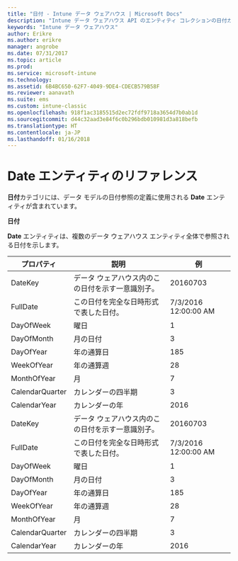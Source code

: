 ```yaml
---
title: "日付 - Intune データ ウェアハウス | Microsoft Docs"
description: "Intune データ ウェアハウス API のエンティティ コレクションの日付カテゴリに関するリファレンス トピック。"
keywords: "Intune データ ウェアハウス"
author: Erikre
ms.author: erikre
manager: angrobe
ms.date: 07/31/2017
ms.topic: article
ms.prod: 
ms.service: microsoft-intune
ms.technology: 
ms.assetid: 6B4BC650-62F7-4049-9DE4-CDECB579B58F
ms.reviewer: aanavath
ms.suite: ems
ms.custom: intune-classic
ms.openlocfilehash: 918f1ac3185515d2ec72fdf9718a3654d7b0ab1d
ms.sourcegitcommit: d44c32aad3e84f6c0b296bdb010981d3a818befb
ms.translationtype: HT
ms.contentlocale: ja-JP
ms.lasthandoff: 01/16/2018
---
```

# <a name="reference-for-date-entity"></a>Date エンティティのリファレンス

**日付**カテゴリには、データ モデルの日付参照の定義に使用される **Date** エンティティが含まれています。

**日付**

**Date** エンティティは、複数のデータ ウェアハウス エンティティ全体で参照される日付を示します。

| プロパティ  | 説明 | 例 |
|---------|------------|--------|
| DateKey | データ ウェアハウス内のこの日付を示す一意識別子。 | 20160703 |
| FullDate | この日付を完全な日時形式で表した日付。 | 7/3/2016 12:00:00 AM |
| DayOfWeek | 曜日 | 1 |
| DayOfMonth | 月の日付 | 3 |
| DayOfYear | 年の通算日 | 185 |
| WeekOfYear | 年の通算週 | 28 |
| MonthOfYear | 月 | 7 |
| CalendarQuarter | カレンダーの四半期 | 3 |
| CalendarYear | カレンダーの年 | 2016 |
| DateKey | データ ウェアハウス内のこの日付を示す一意識別子。 | 20160703 |
| FullDate | この日付を完全な日時形式で表した日付。 | 7/3/2016 12:00:00 AM |
| DayOfWeek | 曜日 | 1 |
| DayOfMonth | 月の日付 | 3 |
| DayOfYear | 年の通算日 | 185 |
| WeekOfYear | 年の通算週 | 28 |
| MonthOfYear | 月 | 7 |
| CalendarQuarter | カレンダーの四半期 | 3 |
| CalendarYear | カレンダーの年 | 2016 |
